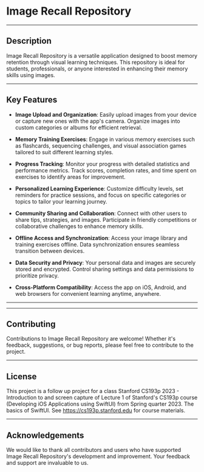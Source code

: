 # Image Recall Repository

---

## Description

Image Recall Repository is a versatile application designed to boost memory retention through visual learning techniques. This repository is ideal for students, professionals, or anyone interested in enhancing their memory skills using images.

---

## Key Features

- **Image Upload and Organization**: Easily upload images from your device or capture new ones with the app's camera. Organize images into custom categories or albums for efficient retrieval.

- **Memory Training Exercises**: Engage in various memory exercises such as flashcards, sequencing challenges, and visual association games tailored to suit different learning styles.

- **Progress Tracking**: Monitor your progress with detailed statistics and performance metrics. Track scores, completion rates, and time spent on exercises to identify areas for improvement.

- **Personalized Learning Experience**: Customize difficulty levels, set reminders for practice sessions, and focus on specific categories or topics to tailor your learning journey.

- **Community Sharing and Collaboration**: Connect with other users to share tips, strategies, and images. Participate in friendly competitions or collaborative challenges to enhance memory skills.

- **Offline Access and Synchronization**: Access your image library and training exercises offline. Data synchronization ensures seamless transition between devices.

- **Data Security and Privacy**: Your personal data and images are securely stored and encrypted. Control sharing settings and data permissions to prioritize privacy.

- **Cross-Platform Compatibility**: Access the app on iOS, Android, and web browsers for convenient learning anytime, anywhere.

---

---

## Contributing

Contributions to Image Recall Repository are welcome! Whether it's feedback, suggestions, or bug reports, please feel free to contribute to the project.

---

## License

This project is a follow up project for a class  Stanford CS193p 2023 - Introduction to and screen capture of Lecture 1 of Stanford's CS193p course (Developing iOS Applications using SwiftUI) from Spring quarter 2023.  The basics of SwiftUI.  See https://cs193p.stanford.edu for course materials.


---

## Acknowledgements

We would like to thank all contributors and users who have supported Image Recall Repository's development and improvement. Your feedback and support are invaluable to us.
